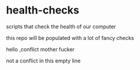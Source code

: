# health-checks
scripts that check the health of our computer

this repo will be populated with a lot of fancy checks

hello ,conflict mother fucker

not a conflict in this empty line
